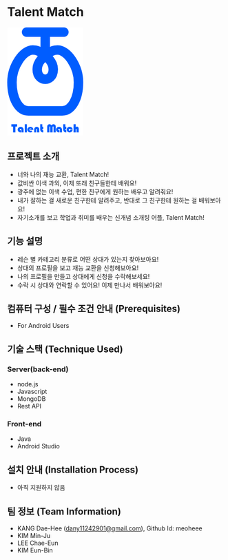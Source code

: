 # Talent Match
![TalentMatch](KakaoTalk_Image_2022-07-19-01-52-03.png)

## 프로젝트 소개
 - 너와 나의 재능 교환, Talent Match!
 - 값비싼 이색 과외, 이제 또래 친구들한테 배워요!
 - 광주에 없는 이색 수업, 편한 친구에게 원하는 배우고 알려줘요!
 - 내가 잘하는 걸 새로운 친구한테 알려주고, 반대로 그 친구한테 원하는 걸 배워보아요!
 - 자기소개를 보고 학업과 취미를 배우는 신개념 소개팅 어플, Talent Match!


## 기능 설명
 - 레슨 별 카테고리 분류로 어떤 상대가 있는지 찾아보아요!
 - 상대의 프로필을 보고 재능 교환을 신청해보아요!
 - 나의 프로필을 만들고 상대에게 신청을 수락해보세요!
 - 수락 시 상대와 연락할 수 있어요! 이제 만나서 배워보아요!

## 컴퓨터 구성 / 필수 조건 안내 (Prerequisites)
* For Android Users

## 기술 스택 (Technique Used) 
### Server(back-end)
 - node.js
 - Javascript
 - MongoDB
 - Rest API
 
### Front-end
 - Java
 - Android Studio

## 설치 안내 (Installation Process)
 - 아직 지원하지 않음

## 팀 정보 (Team Information)
 - KANG Dae-Hee (dany11242901@gmail.com), Github Id: meoheee
 - KIM Min-Ju
 - LEE Chae-Eun
 - KIM Eun-Bin
